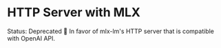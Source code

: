 # HTTP Server with MLX

Status: Deprecated 🤭
In favor of mlx-lm's HTTP server that is compatible with OpenAI API.
